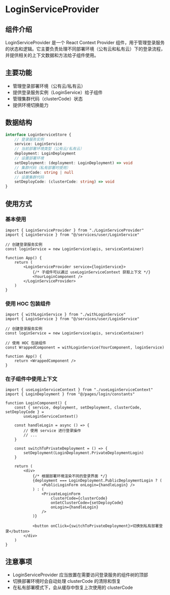 # LoginServiceProvider

## 组件介绍

LoginServiceProvider 是一个 React Context Provider 组件，用于管理登录服务的状态和逻辑。它主要负责处理不同部署环境（公有云和私有云）下的登录流程，并提供相关的上下文数据和方法给子组件使用。

## 主要功能

-   管理登录部署环境（公有云/私有云）
-   提供登录服务实例（LoginService）给子组件
-   管理集群代码（clusterCode）状态
-   提供环境切换能力

## 数据结构

```typescript
interface LoginServiceStore {
	// 登录服务实例
	service: LoginService
	// 当前部署环境类型（公有云/私有云）
	deployment: LoginDeployment
	// 设置部署环境
	setDeployment: (deployment: LoginDeployment) => void
	// 集群代码（私有部署时使用）
	clusterCode: string | null
	// 设置集群代码
	setDeployCode: (clusterCode: string) => void
}
```

## 使用方式

### 基本使用

```tsx
import { LoginServiceProvider } from "./LoginServiceProvider"
import { LoginService } from "@/services/user/LoginService"

// 创建登录服务实例
const loginService = new LoginService(apis, serviceContainer)

function App() {
	return (
		<LoginServiceProvider service={loginService}>
			{/* 子组件可以通过 useLoginServiceContext 获取上下文 */}
			<YourLoginComponent />
		</LoginServiceProvider>
	)
}
```

### 使用 HOC 包装组件

```tsx
import { withLoginService } from "./withLoginService"
import { LoginService } from "@/services/user/LoginService"

// 创建登录服务实例
const loginService = new LoginService(apis, serviceContainer)

// 使用 HOC 包装组件
const WrappedComponent = withLoginService(YourComponent, loginService)

function App() {
	return <WrappedComponent />
}
```

### 在子组件中使用上下文

```tsx
import { useLoginServiceContext } from "./useLoginServiceContext"
import { LoginDeployment } from "@/pages/login/constants"

function LoginComponent() {
	const { service, deployment, setDeployment, clusterCode, setDeployCode } =
		useLoginServiceContext()

	const handleLogin = async () => {
		// 使用 service 进行登录操作
		// ...
	}

	const switchToPrivateDeployment = () => {
		setDeployment(LoginDeployment.PrivateDeploymentLogin)
	}

	return (
		<div>
			{/* 根据部署环境渲染不同的登录界面 */}
			{deployment === LoginDeployment.PublicDeploymentLogin ? (
				<PublicLoginForm onLogin={handleLogin} />
			) : (
				<PrivateLoginForm
					clusterCode={clusterCode}
					onSetClusterCode={setDeployCode}
					onLogin={handleLogin}
				/>
			)}

			<button onClick={switchToPrivateDeployment}>切换到私有部署登录</button>
		</div>
	)
}
```

## 注意事项

-   LoginServiceProvider 应当放置在需要访问登录服务的组件树的顶部
-   切换部署环境时会自动处理 clusterCode 的清除和恢复
-   在私有部署模式下，会从缓存中恢复上次使用的 clusterCode
